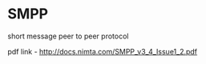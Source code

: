 # SMPP
short message peer to peer protocol

pdf link - http://docs.nimta.com/SMPP_v3_4_Issue1_2.pdf
